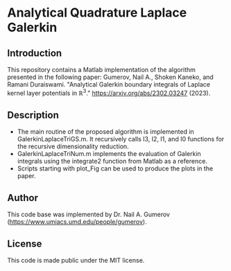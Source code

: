 # Analytical Quadrature Laplace Galerkin

## Introduction
This repository contains a Matlab implementation of the algorithm presented in the following paper:
Gumerov, Nail A., Shoken Kaneko, and Ramani Duraiswami. "Analytical Galerkin boundary integrals of Laplace kernel layer potentials in $\mathbb{R}^3$." https://arxiv.org/abs/2302.03247 (2023).


## Description

- The main routine of the proposed algorithm is implemented in GalerkinLaplaceTriGS.m. It recursively calls I3, I2, I1, and I0 functions for the recursive dimensionality reduction. 
- GalerkinLaplaceTriNum.m implements the evaluation of Galerkin integrals using the integrate2 function from Matlab as a reference.
- Scripts starting with plot_Fig can be used to produce the plots in the paper.

## Author
This code base was implemented by Dr. Nail A. Gumerov (https://www.umiacs.umd.edu/people/gumerov).

## License
This code is made public under the MIT license.
